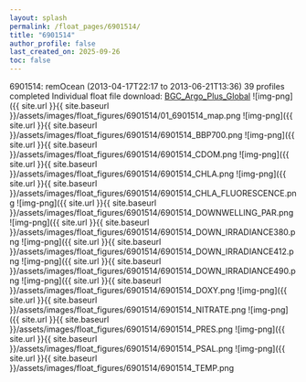 ```yaml
---
layout: splash
permalink: /float_pages/6901514/
title: "6901514"
author_profile: false
last_created_on: 2025-09-26
toc: false
---
```

 
6901514: remOcean (2013-04-17T22:17 to 2013-06-21T13:36)
39 profiles completed
Individual float file download: [BGC_Argo_Plus_Global](https://ftp.soest.hawaii.edu/bgc_argo_plus/Individual_Floats/outliers_removed/6901514_Sprof_processed.nc)
![img-png]({{ site.url }}{{ site.baseurl }}/assets/images/float_figures/6901514/01_6901514_map.png
![img-png]({{ site.url }}{{ site.baseurl }}/assets/images/float_figures/6901514/6901514_BBP700.png
![img-png]({{ site.url }}{{ site.baseurl }}/assets/images/float_figures/6901514/6901514_CDOM.png
![img-png]({{ site.url }}{{ site.baseurl }}/assets/images/float_figures/6901514/6901514_CHLA.png
![img-png]({{ site.url }}{{ site.baseurl }}/assets/images/float_figures/6901514/6901514_CHLA_FLUORESCENCE.png
![img-png]({{ site.url }}{{ site.baseurl }}/assets/images/float_figures/6901514/6901514_DOWNWELLING_PAR.png
![img-png]({{ site.url }}{{ site.baseurl }}/assets/images/float_figures/6901514/6901514_DOWN_IRRADIANCE380.png
![img-png]({{ site.url }}{{ site.baseurl }}/assets/images/float_figures/6901514/6901514_DOWN_IRRADIANCE412.png
![img-png]({{ site.url }}{{ site.baseurl }}/assets/images/float_figures/6901514/6901514_DOWN_IRRADIANCE490.png
![img-png]({{ site.url }}{{ site.baseurl }}/assets/images/float_figures/6901514/6901514_DOXY.png
![img-png]({{ site.url }}{{ site.baseurl }}/assets/images/float_figures/6901514/6901514_NITRATE.png
![img-png]({{ site.url }}{{ site.baseurl }}/assets/images/float_figures/6901514/6901514_PRES.png
![img-png]({{ site.url }}{{ site.baseurl }}/assets/images/float_figures/6901514/6901514_PSAL.png
![img-png]({{ site.url }}{{ site.baseurl }}/assets/images/float_figures/6901514/6901514_TEMP.png
